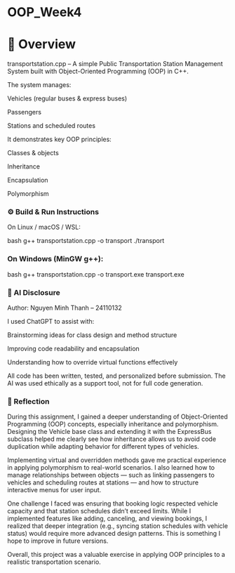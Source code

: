 # OOP_Week4
# 📌 Overview
transportstation.cpp – A simple Public Transportation Station Management System built with Object-Oriented Programming (OOP) in C++.

The system manages:

Vehicles (regular buses & express buses)

Passengers

Stations and scheduled routes

It demonstrates key OOP principles:

Classes & objects

Inheritance

Encapsulation

Polymorphism

### ⚙️ Build & Run Instructions
On Linux / macOS / WSL:

bash
g++ transportstation.cpp -o transport
./transport
### On Windows (MinGW g++):

bash
g++ transportstation.cpp -o transport.exe
transport.exe
### 🤖 AI Disclosure
Author: Nguyen Minh Thanh – 24110132

I used ChatGPT to assist with:

Brainstorming ideas for class design and method structure

Improving code readability and encapsulation

Understanding how to override virtual functions effectively

All code has been written, tested, and personalized before submission. The AI was used ethically as a support tool, not for full code generation.

### 📝 Reflection
During this assignment, I gained a deeper understanding of Object-Oriented Programming (OOP) concepts, especially inheritance and polymorphism. Designing the Vehicle base class and extending it with the ExpressBus subclass helped me clearly see how inheritance allows us to avoid code duplication while adapting behavior for different types of vehicles.

Implementing virtual and overridden methods gave me practical experience in applying polymorphism to real-world scenarios. I also learned how to manage relationships between objects — such as linking passengers to vehicles and scheduling routes at stations — and how to structure interactive menus for user input.

One challenge I faced was ensuring that booking logic respected vehicle capacity and that station schedules didn’t exceed limits. While I implemented features like adding, canceling, and viewing bookings, I realized that deeper integration (e.g., syncing station schedules with vehicle status) would require more advanced design patterns. This is something I hope to improve in future versions.

Overall, this project was a valuable exercise in applying OOP principles to a realistic transportation scenario.
